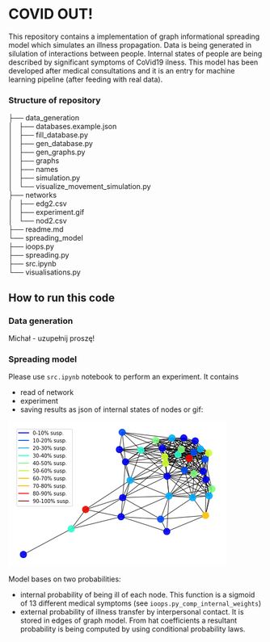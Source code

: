 # COVID OUT!
This repository contains a implementation of graph informational spreading model
which simulates an illness propagation. Data is being generated in silulation of 
 interactions between people. Internal states of people are being described by 
 significant symptoms of CoVid19 ilness. This model has been developed after
 medical consultations and it is an entry for machine learning pipeline (after
 feeding with real data).


### Structure of repository

├── data_generation  
│   ├── databases.example.json  
│   ├── fill_database.py  
│   ├── gen_database.py  
│   ├── gen_graphs.py  
│   ├── graphs  
│   ├── names  
│   ├── simulation.py  
│   └── visualize_movement_simulation.py  
├── networks  
│   ├── edg2.csv  
│   ├── experiment.gif   
│   └── nod2.csv  
├── readme.md  
└── spreading_model  
    ├── ioops.py  
    ├── spreading.py  
    ├── src.ipynb  
    └── visualisations.py  


## How to run this code  

### Data generation
Michał - uzupełnij proszę!

### Spreading model
Please use `src.ipynb` notebook to perform an experiment. It contains 
* read of network
* experiment
* saving results as json of internal states of nodes or gif: 

![gif](networks/experiment.gif)  

Model bases on two probabilities:
- internal probability of being ill of each node. This function is a sigmoid of
 13 different medical symptoms (see `ioops.py_comp_internal_weights`)
- external probability of illness transfer  by interpersonal contact. It is
stored in edges of graph model.
From hat coefficients a resultant probability is being computed by using
conditional probability laws.
